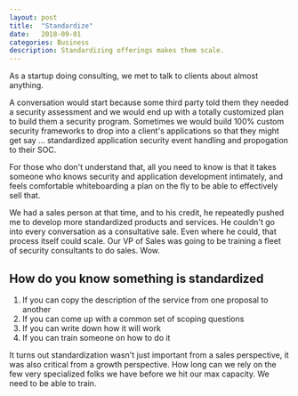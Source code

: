 ```yaml
---
layout: post
title:  "Standardize"
date:   2018-09-01
categories: Business
description: Standardizing offerings makes them scale.
---
```


As a startup doing consulting, we met to talk to clients about almost anything.

A conversation would start because some third party told them they needed a security assessment and 
we would end up with a totally customized plan to build them a security program.  Sometimes
we would build 100% custom security frameworks to drop into a client's applications so that 
they might get say ... standardized application security event handling and propogation to their
SOC.  

For those who don't understand that, all you need to know is that it takes someone who 
knows security and application development intimately, and feels comfortable whiteboarding a 
plan on the fly to be able to effectively sell that.

We had a sales person at that time, and to his credit, he repeatedly pushed me to develop more
standardized products and services.  He couldn't go into every conversation as a consultative 
sale.  Even where he could, that process itself could scale.  Our VP of Sales was going to be
training a fleet of security consultants to do sales.  Wow.

## How do you know something is standardized

1. If you can copy the description of the service from one proposal to another
2. If you can come up with a common set of scoping questions
3. If you can write down how it will work
4. If you can train someone on how to do it

It turns out standardization wasn't just important from a sales perspective, it was also 
critical from a growth perspective.  How long can we rely on the few very specialized folks 
we have before we hit our max capacity.  We need to be able to train.  